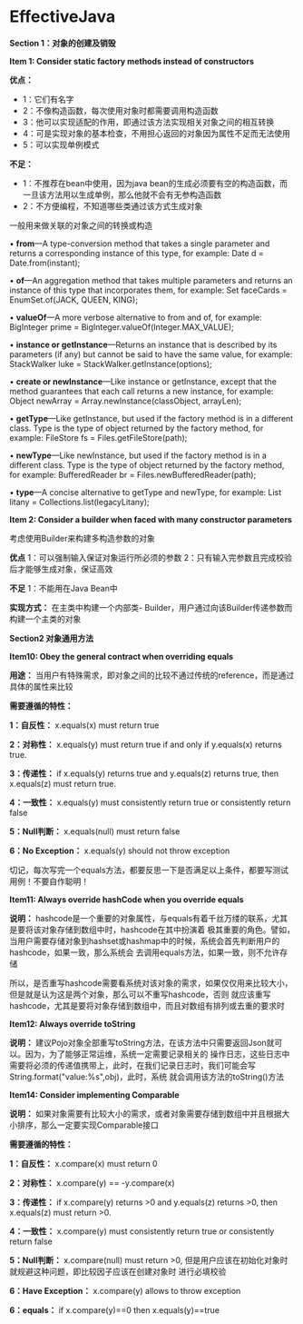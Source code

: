 # EffectiveJava

**Section 1：对象的创建及销毁**

**Item 1: Consider static factory methods instead of constructors**
 
 **优点：**
 * 1：它们有名字
 * 2：不像构造函数，每次使用对象时都需要调用构造函数
 * 3：他可以实现适配的作用，即通过该方法实现相关对象之间的相互转换
 * 4：可是实现对象的基本检查，不用担心返回的对象因为属性不足而无法使用
 * 5：可以实现单例模式
 
 **不足：**
 * 1：不推荐在bean中使用，因为java bean的生成必须要有空的构造函数，而一旦该方法用以生成单例，那么他就不会有无参构造函数
 * 2：不方便编程，不知道哪些类通过该方式生成对象
 
 一般用来做关联的对象之间的转换或构造
 
 • **from**—A type-conversion method that takes a single parameter and returns a
 corresponding instance of this type, for example:
    Date d = Date.from(instant);
    
 • **of**—An aggregation method that takes multiple parameters and returns an instance
 of this type that incorporates them, for example:
    Set<Rank> faceCards = EnumSet.of(JACK, QUEEN, KING);
    
 • **valueOf**—A more verbose alternative to from and of, for example:
    BigInteger prime = BigInteger.valueOf(Integer.MAX_VALUE);
    
 • **instance or getInstance**—Returns an instance that is described by its parameters
 (if any) but cannot be said to have the same value, for example:
    StackWalker luke = StackWalker.getInstance(options);
    
 • **create or newInstance**—Like instance or getInstance, except that the
 method guarantees that each call returns a new instance, for example:
    Object newArray = Array.newInstance(classObject, arrayLen);
    
 • **getType**—Like getInstance, but used if the factory method is in a different
 class. Type is the type of object returned by the factory method, for example:
    FileStore fs = Files.getFileStore(path);
    
 • **newType**—Like newInstance, but used if the factory method is in a different
 class. Type is the type of object returned by the factory method, for example:
    BufferedReader br = Files.newBufferedReader(path);
    
 • **type**—A concise alternative to getType and newType, for example:
    List<Complaint> litany = Collections.list(legacyLitany);
 
 
 **Item 2: Consider a builder when faced with many constructor
 parameters**
 
 考虑使用Builder来构建多构造参数的对象
 
 **优点**
 1：可以强制输入保证对象运行所必须的参数
 2：只有输入完参数且完成校验后才能够生成对象，保证高效
 
 **不足**
 1：不能用在Java Bean中
 
 **实现方式：**
 在主类中构建一个内部类- Builder，用户通过向该Builder传递参数而构建一个主类的对象
 
 
 
 **Section2 对象通用方法**
 
 **Item10: Obey the general contract when overriding equals**
 
 **用途：** 当用户有特殊需求，即对象之间的比较不通过传统的reference，而是通过具体的属性来比较
 
 **需要遵循的特性：**
 
 **1：自反性：** x.equals(x) must return true
 
 **2：对称性：** x.equals(y) must return true if and only if y.equals(x) returns true.
 
 **3：传递性：** if x.equals(y) returns true and y.equals(z) returns true, then x.equals(z) must return true.
 
 **4：一致性：** x.equals(y) must consistently return true or consistently return false
 
 **5：Null判断：** x.equals(null) must return false
 
 **6：No Exception：** x.equals(y) should not throw exception
 
 切记，每次写完一个equals方法，都要反思一下是否满足以上条件，都要写测试用例！不要自作聪明！
 
  **Item11: Always override hashCode when you override equals**
  
  **说明：** hashcode是一个重要的对象属性，与equals有着千丝万缕的联系，尤其是要将该对象存储到数组中时，hashcode在其中扮演着
  极其重要的角色。譬如，当用户需要存储对象到hashset或hashmap中的时候，系统会首先判断用户的hashcode，如果一致，那么系统会
  去调用equals方法，如果一致，则不允许存储
  
  所以，是否重写hashcode需要看系统对该对象的需求，如果仅仅用来比较大小，但是就是认为这是两个对象，那么可以不重写hashcode，否则
  就应该重写hashcode，尤其是要将对象存储到数组中，而且对数组有排列或去重的要求时
  
   
 **Item12: Always override toString**
  
  **说明：** 建议Pojo对象全部重写toString方法，在该方法中只需要返回Json就可以。因为，为了能够正常运维，系统一定需要记录相关的
  操作日志，这些日志中需要将必须的传递值携带上，此时，在我们记录日志时，我们可能会写String.format("value:%s",obj)，此时，系统
  就会调用该方法的toString()方法
  
 **Item14: Consider implementing Comparable**
    
**说明：** 如果对象需要有比较大小的需求，或者对象需要存储到数组中并且根据大小排序，那么一定要实现Comparable接口

**需要遵循的特性：**
 
 **1：自反性：** x.compare(x) must return 0
 
 **2：对称性：** x.compare(y) == -y.compare(x)
 
 **3：传递性：** if x.compare(y) returns >0 and y.equals(z) returns >0, then x.equals(z) must return >0.
 
 **4：一致性：** x.compare(y) must consistently return true or consistently return false
 
 **5：Null判断：** x.compare(null) must return >0, 但是用户应该在初始化对象时就规避这种问题，即比较因子应该在创建对象时
 进行必填校验
 
 **6：Have Exception：** x.compare(y) allows to throw exception
 
 **6：equals：** if x.compare(y)==0 then x.equals(y)==true